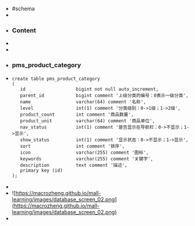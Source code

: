 - #schema
-
- ### Content
-
-
- ### pms_product_category
- ```
  create table pms_product_category
  (
     id                   bigint not null auto_increment,
     parent_id            bigint comment '上级分类的编号：0表示一级分类',
     name                 varchar(64) comment '名称',
     level                int(1) comment '分类级别：0->1级；1->2级',
     product_count        int comment '商品数量',
     product_unit         varchar(64) comment '商品单位',
     nav_status           int(1) comment '是否显示在导航栏：0->不显示；1->显示',
     show_status          int(1) comment '显示状态：0->不显示；1->显示',
     sort                 int comment '排序',
     icon                 varchar(255) comment '图标',
     keywords             varchar(255) comment '关键字',
     description          text comment '描述',
     primary key (id)
  );
  
  ```
-
- ![https://macrozheng.github.io/mall-learning/images/database_screen_02.png](https://macrozheng.github.io/mall-learning/images/database_screen_02.png)
-